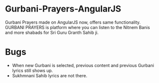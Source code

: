 # Gurbani-Prayers-AngularJS
Gurbani Prayers made on AngularJS now, offers same functionality. GURBANI PRAYERS is platform where you can listen to the Nitnem Banis and more shabads for Sri Guru Granth Sahib ji.
# Bugs
- When new Gurbani is selected, previous content and previous Gurbani lyrics still shows up.
- Sukhmnani Sahib lyrics are not there.
